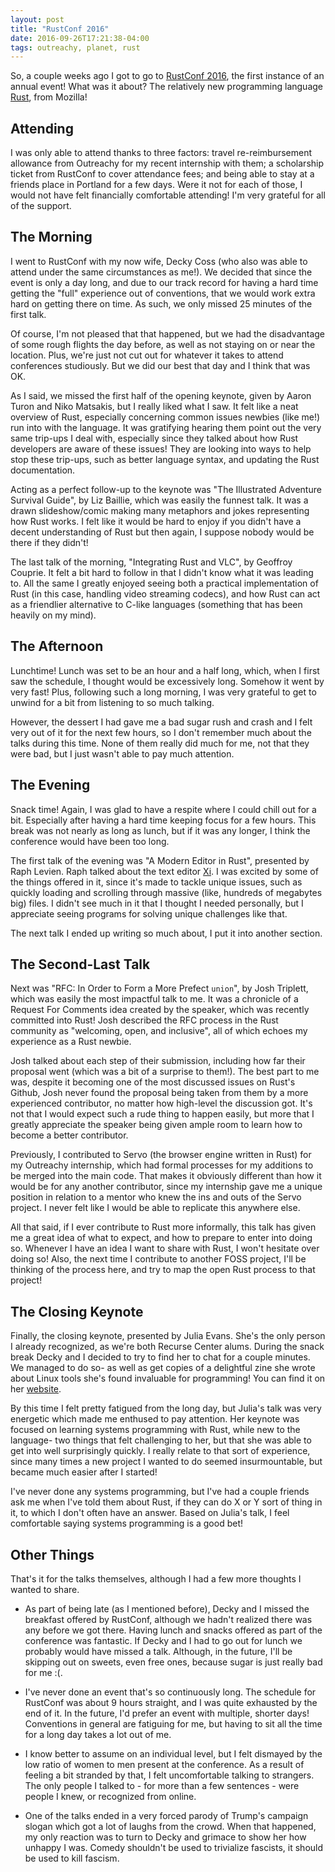 ```yaml
---
layout: post
title: "RustConf 2016"
date: 2016-09-26T17:21:38-04:00
tags: outreachy, planet, rust
---
```


So, a couple weeks ago I got to go to [RustConf 2016](http://rustconf.com/), the first instance of an annual event! What was it about? The relatively new programming language [Rust](https://www.rust-lang.org/en-US/), from Mozilla!

## Attending ##

I was only able to attend thanks to three factors: travel re-reimbursement allowance from Outreachy for my recent internship with them; a scholarship ticket from RustConf to cover attendance fees; and being able to stay at a friends place in Portland for a few days. Were it not for each of those, I would not have felt financially comfortable attending! I'm very grateful for all of the support.

## The Morning ##

I went to RustConf with my now wife, Decky Coss (who also was able to attend under the same circumstances as me!). We decided that since the event is only a day long, and due to our track record for having a hard time getting the "full" experience out of conventions, that we would work extra hard on getting there on time. As such, we only missed 25 minutes of the first talk.

Of course, I'm not pleased that that happened, but we had the disadvantage of some rough flights the day before, as well as not staying on or near the location. Plus, we're just not cut out for whatever it takes to attend conferences studiously. But we did our best that day and I think that was OK.

As I said, we missed the first half of the opening keynote, given by Aaron Turon and Niko Matsakis, but I really liked what I saw. It felt like a neat overview of Rust, especially concerning common issues newbies (like me!) run into with the language. It was gratifying hearing them point out the very same trip-ups I deal with, especially since they talked about how Rust developers are aware of these issues! They are looking into ways to help stop these trip-ups, such as better language syntax, and updating the Rust documentation.

Acting as a perfect follow-up to the keynote was "The Illustrated Adventure Survival Guide", by Liz Baillie, which was easily the funnest talk. It was a drawn slideshow/comic making many metaphors and jokes representing how Rust works. I felt like it would be hard to enjoy if you didn't have a decent understanding of Rust but then again, I suppose nobody would be there if they didn't!

The last talk of the morning, "Integrating Rust and VLC", by Geoffroy Couprie. It felt a bit hard to follow in that I didn't know what it was leading to. All the same I greatly enjoyed seeing both a practical implementation of Rust (in this case, handling video streaming codecs), and how Rust can act as a friendlier alternative to C-like languages (something that has been heavily on my mind).

## The Afternoon ##

Lunchtime! Lunch was set to be an hour and a half long, which, when I first saw the schedule, I thought would be excessively long. Somehow it went by very fast! Plus, following such a long morning, I was very grateful to get to unwind for a bit from listening to so much talking.

However, the dessert I had gave me a bad sugar rush and crash and I felt very out of it for the next few hours, so I don't remember much about the talks during this time. None of them really did much for me, not that they were bad, but I just wasn't able to pay much attention.

## The Evening ##

Snack time! Again, I was glad to have a respite where I could chill out for a bit. Especially after having a hard time keeping focus for a few hours. This break was not nearly as long as lunch, but if it was any longer, I think the conference would have been too long.

The first talk of the evening was "A Modern Editor in Rust", presented by Raph Levien. Raph talked about the text editor [Xi](https://github.com/google/xi-editor). I was excited by some of the things offered in it, since it's made to tackle unique issues, such as quickly loading  and scrolling through massive (like, hundreds of megabytes big) files. I didn't see much in it that I thought I needed personally, but I appreciate seeing programs for solving unique challenges like that.

The next talk I ended up writing so much about, I put it into another section.

## The Second-Last Talk ##

Next was "RFC: In Order to Form a More Prefect `union`", by Josh Triplett, which was easily the most impactful talk to me. It was a chronicle of a Request For Comments idea created by the speaker, which was recently committed into Rust! Josh described the RFC process in the Rust community as "welcoming, open, and inclusive", all of which echoes my experience as a Rust newbie.

Josh talked about each step of their submission, including how far their proposal went (which was a bit of a surprise to them!). The best part to me was, despite it becoming one of the most discussed issues on Rust's Github, Josh never found the proposal being taken from them by a more experienced contributor, no matter how high-level the discussion got. It's not that I would expect such a rude thing to happen easily, but more that I greatly appreciate the speaker being given ample room to learn how to become a better contributor.

Previously, I contributed to Servo (the browser engine written in Rust) for my Outreachy internship, which had formal processes for my additions to be merged into the main code. That makes it obviously different than how it would be for any another contributor, since my internship gave me a unique position in relation to a mentor who knew the ins and outs of the Servo project. I never felt like I would be able to replicate this anywhere else.

All that said, if I ever contribute to Rust more informally, this talk has given me a great idea of what to expect, and how to prepare to enter into doing so. Whenever I have an idea I want to share with Rust, I won't hesitate over doing so! Also, the next time I contribute to another FOSS project, I'll be thinking of the process here, and try to map the open Rust process to that project!

## The Closing Keynote ##

Finally, the closing keynote, presented by Julia Evans. She's the only person I already recognized, as we're both Recurse Center alums. During the snack break Decky and I decided to try to find her to chat for a couple minutes. We managed to do so- as well as get copies of a delightful zine she wrote about Linux tools she's found invaluable for programming! You can find it on her [website](http://jvns.ca/zines/).

By this time I felt pretty fatigued from the long day, but Julia's talk was very energetic which made me enthused to pay attention. Her keynote was focused on learning systems programming with Rust, while new to the language- two things that felt challenging to her, but that she was able to get into well surprisingly quickly. I really relate to that sort of experience, since many times a new project I wanted to do seemed insurmountable, but became much easier after I started!

I've never done any systems programming, but I've had a couple friends ask me when I've told them about Rust, if they can do X or Y sort of thing in it, to which I don't often have an answer. Based on Julia's talk, I feel comfortable saying systems programming is a good bet!

## Other Things ##

That's it for the talks themselves, although I had a few more thoughts I wanted to share.

- As part of being late (as I mentioned before), Decky and I missed the breakfast offered by RustConf, although we hadn't realized there was any before we got there. Having lunch and snacks offered as part of the conference was fantastic. If Decky and I had to go out for lunch we probably would have missed a talk. Although, in the future, I'll be skipping out on sweets, even free ones, because sugar is just really bad for me :(.

- I've never done an event that's so continuously long. The schedule for RustConf was about 9 hours straight, and I was quite exhausted by the end of it. In the future, I'd prefer an event with multiple, shorter days! Conventions in general are fatiguing for me, but having to sit all the time for a long day takes a lot out of me.

- I know better to assume on an individual level, but I felt dismayed by the low ratio of women to men present at the conference. As a result of feeling a bit stranded by that, I felt uncomfortable talking to strangers. The only people I talked to - for more than a few sentences - were people I knew, or recognized from online.

- One of the talks ended in a very forced parody of Trump's campaign slogan which got a lot of laughs from the crowd. When that happened, my only reaction was to turn to Decky and grimace to show her how unhappy I was. Comedy shouldn't be used to trivialize fascists, it should be used to kill fascism.